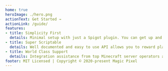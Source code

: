 ```yaml
---
home: true
heroImage: ./hero.png
actionText: Get Started →
actionLink: /guide/
features:
- title: Simplicity First
  details: Minimal setup with just a Spigot plugin. You can get up and running in minutes.
- title: Super Scriptable
  details: Well documented and easy to use API allows you to reward players.
- title: World Class Support
  details: Integration assistance from top Minecraft server operators and cryptocurrency specialists.
footer: MIT Licensed | Copyright © 2020-present Magic Pixel
---
```

